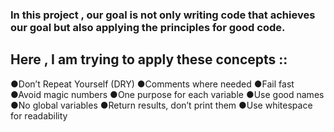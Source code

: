 ### In this project , our goal is not only  writing code that achieves our goal but also applying the principles for good code.

## Here , I am trying to apply these concepts ::
●Don’t Repeat Yourself (DRY)
●Comments where needed
●Fail fast
●Avoid magic numbers
●One purpose for each variable
●Use good names
●No global variables
●Return results, don’t print them
●Use whitespace for readability
